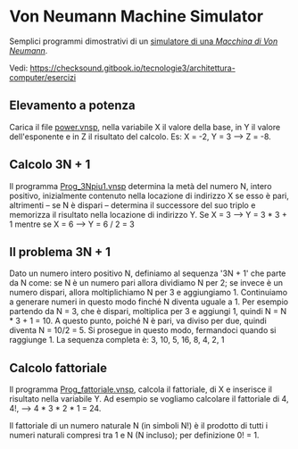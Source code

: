 # Von Neumann Machine Simulator

Semplici programmi dimostrativi di un [simulatore di una _Macchina di Von Neumann_](./vnsimulator.html). 

Vedi: https://checksound.gitbook.io/tecnologie3/architettura-computer/esercizi

## Elevamento a potenza

Carica il file [power.vnsp](./power.vnsp), nella variabile X il valore della base, in Y il valore dell'esponente e in Z il risultato del calcolo. Es: X = -2, Y = 3 --> Z = -8.

## Calcolo 3N + 1

Il programma [Prog_3Npiu1.vnsp](./Prog_3Npiu1.vnsp) determina la metà del numero N, intero positivo,  inizialmente contenuto nella locazione di indirizzo X se esso è pari, altrimenti – se N è dispari – determina il successore del suo triplo e memorizza il risultato nella locazione di indirizzo Y. Se X = 3 --> Y = 3 * 3 + 1 mentre se X = 6 --> Y = 6 / 2 = 3

## Il problema 3N + 1

Dato un numero intero positivo N, definiamo al sequenza '3N + 1' che parte da N come: se N è un numero pari allora dividiamo N per 2; se invece è un numero dispari, allora moltiplichiamo N per 3 e aggiungiamo 1. Continuiamo a generare numeri in questo modo finché N diventa uguale a 1. Per esempio partendo da N = 3, che è dispari, moltiplica per 3 e aggiungi 1, quindi N = N * 3 + 1 = 10. A questo punto, poiché N è pari, va diviso per due, quindi diventa N = 10/2 = 5. Si prosegue in questo modo, fermandoci quando si raggiunge 1. La sequenza completa è: 3, 10, 5, 16, 8, 4, 2, 1

## Calcolo fattoriale

Il programma [Prog_fattoriale.vnsp](./Prog_fattoriale.vnsp), calcola il fattoriale, di X e inserisce il risultato nella variabile Y. Ad esempio se vogliamo calcolare il fattoriale di 4, 4!, --> 4 * 3 * 2 * 1 = 24.

Il fattoriale di un numero naturale N (in simboli N!) è il prodotto di tutti i numeri naturali compresi tra 1 e N (N incluso); per definizione 0! = 1.

